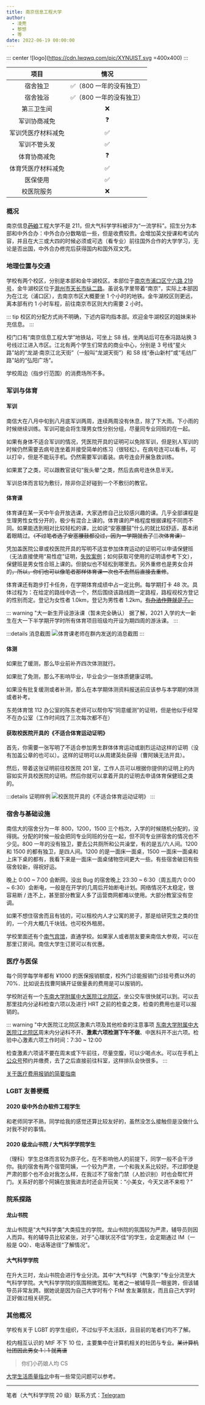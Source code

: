 ```yaml
---
title: 南京信息工程大学
author:
  - 凌莞
  - 黎想
  - 等
date: 2022-06-19 00:00:00
---
```


::: center
![logo](https://cdn.lwqwq.com/pic/XYNUIST.svg =400x400)
:::

|        项目        |           情况           |
| :----------------: | :----------------------: |
|      宿舍独卫      | ✅（800 一年的没有独卫） |
|      宿舍独浴      | ✅（800 一年的没有独卫） |
|     第三卫生间     |            ❌            |
|    军训协商减免    |            ❓            |
| 军训凭医疗材料减免 |            ✅            |
|    军训不管头发    |            ✅            |
|    体育协商减免    |            ❓            |
| 体育凭医疗材料减免 |            ✅            |
|      医保使用      |            ✅            |
|     校医院服务     |            ❌            |

### 概况

南京信息[~~药娘~~](https://cdn.lwqwq.com/pic/XYNUIST.svg)工程大学不是 211，但大气科学学科被评为“一流学科”。招生分为本部和中外合办：中外合办分数略低一些，但是收费较贵。会增加英文授课和考试内容，并且在大三或大四的时候必须或可选（看专业）前往国外合作的大学学习，无论是否出国，中外合办修完后获得国内和国外双文凭。

### 地理位置与交通

学校有两个校区，分别是本部和金牛湖校区。本部位于[南京市浦口区宁六路 219 号](https://www.amap.com/place/B00190BMS3)，金牛湖校区位于[滁州市天长市纵二路](https://www.amap.com/place/B0I16ZVJXC)。虽说名字里带着“南京”，实际上本部因为在江北（浦口区），去南京市区大概要坐 1 个小时的地铁。金牛湖校区则更远，离本部有约 1 小时车程，前往南京市区则大约需要 2 小时。

::: tip
校区的分配方式尚不明确，下述内容均指本部。欢迎金牛湖校区的姐妹来补充信息。
:::

校门口有“南京信息工程大学”地铁站，可坐上 S8 线，坐两站后可在泰冯路站换 3 号线过江进入市区。江北有两个学生们常去的商业中心，分别是 3 号线“星火路”站的“龙湖·南京江北天街”（一般叫“龙湖天街”）和 S8 线“泰山新村”或“毛纺厂路”站的“弘阳广场”。

学校周边（指步行范围）的消费场所不多。

### 军训与体育

#### 军训

南信大在八月中旬到八月底军训两周，连续两周没有休息，除了下大雨。下小雨的时候继续训练。军训可能会将生理男女性分别分组，尽量同专业同班的在一起。

如果有身体不适合军训的情况，凭医院开具的证明可以免除军训，但是别人军训的时候仍然需要去病号连坐着并接受简单的练习（很轻松）。在病号连可以看书，可以打伞，但是不能玩手机。仍然需要军训着装。病号连会开展急救训练。

如果累了之类，可以跟教官说句“我头晕”之类，然后去病号连休息半天。

军训总体而言较为敷衍，除非你正好碰到一个不敷衍的教官。

#### 体育课

体育课在某一天中午会开放选课，大家选修自己比较感兴趣的课。几乎全部课程是生理男性女性分开的，极少有混合上课的。体育课的严格程度根据课程不同而不同。如果能选到相对比较轻松的课，比如说“安塞腰鼓”什么的就比较舒适，基本闭着眼睛过。~~（不过笔者选了安塞腰鼓都没过，因为一学期就去了三次体育课）~~

凭加盖医院公章或校医院开具的写明不适宜参加体育运动的证明可以申请保健班（无法直接使用“易性症”证明，[失败案例](https://cdn.lwqwq.com/pic/PE-application-failed-with-medical-record.webp)；如何获取可使用的证明请参考下文），保健班是男女性合班上课的。但貌似也不轻松到哪里去。另外重修也是男女合并的<del>，所以，你们也可以像笔者那样体育课一次也不去然后直接去重修</del>。

体育课还有跑步打卡任务，在学期体育成绩中占一定比例。每学期打卡 48 次。具体过程为：在给定的路线中选一个，然后围绕该路线跑一定路程，路程视校方登记的性别而定。登记为女性者 1.0km，登记为男性者 1.2km。[~~有办法作弊就是了。~~](https://github.com/lixiang810/totoroschool-autorun)

::: warning "大一新生开设游泳课（暂未完全确认）
据了解，2021 入学的大一新生在大一下半学期开学时所有体育项目班级均开设为期四周的游泳课。
:::

:::details 消息截图
![体育课老师在群内发送的消息截图](https://cdn.lwqwq.com/pic/20220209143143.png)
:::

#### 体测

如果批了缓测，那么毕业前补齐四次体测就行。

如果批了免测，那么不影响毕业，毕业会少一张体质健康证明。

如果没有批复缓测或者补测，那么在本学期体测资料报送前应该参与本学期的体测或者补考。

东苑体育馆 112 办公室的陈东老师可以帮你写“同意缓测”的证明，但是他似乎经常不在办公室（工作时间找了三次每次都不在）

#### 获取校医院开具的《不适合体育运动证明》

首先，你需要一张写明了不适合参加男生群体体育运动或剧烈运动这样的证明（没有加盖公章的也可以）。这样的证明可以从周建英处获得（曹阿姨无法开具）。

然后，带着这张证明前往校医院 201 室，工作人员可以根据你提供的证明上的内容如实开具校医院的证明。然后你就可以拿着开具的证明去申请体育保健班之类的。

:::details 证明样例
![校医院开具的《不适合体育运动证明》](https://cdn.lwqwq.com/pic/202203161114447.jpg)
:::

### 宿舍与基础设施

南信大的宿舍分为一年 800，1200，1500 三个档次，入学的时候随机分配的，没得挑。分配的时候一般会把同专业同班的分在一起，但不同专业拼宿舍的情况也不少见。800 一年的没有独卫，要去公共厕所和公共澡堂，有的是五/六人间。1200 和 1500 的都有独卫，是四人间。1200 的是一面床一面桌，1500 一面床一面桌和上床下桌的都有，我看下来是一面床一面桌储物空间更大一些。有些宿舍破旧有些宿舍较新，得祝好运。

晚上 0:00 ~ 7:00 会断网，没出 Bug 的宿舍晚上 23:30 ~ 6:30（周五周六 0:00 ~ 6:30）会断电，一般是在开学的几周后开始断电计划。网络情况不太稳定，很容易断 / 连不上，甚至部分教室人多了运营商网都难以使用。大部分教室没有空调。

如果不想住宿舍而且有钱的，可以租校内人才公寓的房子，那是给研究生之类的住的，一个月大概几千块钱。也可校外租房。

学校里面还有个[南气宾馆](https://hotels.ctrip.com/hotels/1945120.html)，直通学校。如果家人或者朋友要来南信大参观，可以在那里订房间。南信大学生订房可以有优惠。

### 医疗与医保

每个同学每学年都有 ¥1000 的医保报销额度，校外门诊能报销门诊挂号费以外的 70%．比如说去找曹阿姨开证做量表的费用是可以报销的。

学校附近有一个[东南大学附属中大医院江北院区](https://www.njzdyy.com/yygk1/jbyq.htm)，坐公交车很快就可以到。可以去那里挂内分泌科检查六项以及进行 HRT 之前的检查之类，检查的费用也是可以报销的。

::: warning "中大医院江北院区激素六项及其他检查的注意事项
[东南大学附属中大医院江北院区](https://www.njzdyy.com/yygk1/jbyq.htm)周末内分泌科不开、**激素六项检测下午不做**、中医科开不出六项。检验中心激素六项工作时间：7:30 ~ 12:00

检查激素六项请不要在周末或下午前往，尽量空腹，可以少喝点水。可以在手机上[公众号](https://www.njzdyy.com/images/erweima.png)预约并缴费，去了之后直接前往科室，这样排队会快很多。
:::

[关于医疗费用报销的简要指南](https://0w.al/~nxbx)

### LGBT 友善梗概

#### 2020 级中外合办软件工程学生

和老师同学不熟，同学给我的感觉还算比较友好的，虽然没怎么接触但是没做什么对我不好的事情。

#### 2020 级龙山书院 / 大气科学学院学生

（理科）学生总体而言较为原子化，在不影响他人的前提下，同学一般不会干涉你。我的宿舍有两个宿管阿姨，一个较为严肃，一个和我关系比较好。不过即使是严肃的那个也不会对我怎么样，在我过不了宿舍门禁（人脸识别）时也会帮忙开门。关系好的那个阿姨在放我进去时还会开玩笑：“小美女，今天又进不来啦？”

### 院系探路

#### 龙山书院

龙山书院是“大气科学类”大类招生的学院。龙山书院的氛围较为严肃，辅导员则因人而异。有的辅导员比较紧张，对于“心理状况不佳”的学生，会定期通过 IM（一般是 QQ）、电话等途径“了解情况”。

#### 大气科学学院

在升大三时，龙山书院会进行专业分流。其中“大气科学（气象学）”专业分流至大气科学学院。大气科学学院的氛围稍微宽松。笔者之一被辅导员一眼鉴跨，但该辅导员非常友跨。据她说是因为自己大学时有个 FtM 舍友兼朋友，而且自己大学时正好做过相关研究。

### 其他概况

学校有关于 LGBT 的学生组织，不过似乎不太活跃，且目前的笔者们均不了解。

校内相互认识的 MtF 不下 10 位，主要集中在计算机相关的社团与专业。~~某计算机社团因此男女 1：1 就离谱~~

> 你们小药娘人均 CS

[大学生活质量指北](https://colleges.chat/universities/nan-jing-xin-xi-gong-cheng-da-xue)中有一些常见问题可以参考。

---

笔者（大气科学学院 20 级）联系方式：[Telegram](https://t.me/tdnyjsp)
